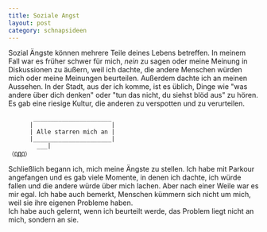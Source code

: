 ```yaml
---
title: Soziale Angst 
layout: post
category: schnapsideen 
---
```


Sozial Ängste können mehrere Teile deines Lebens betreffen. In meinem Fall war es früher  schwer für mich, _nein_ zu sagen oder meine Meinung in Diskussionen zu äußern, weil ich dachte, die andere Menschen würden mich oder meine Meinungen beurteilen.
Außerdem dachte ich an meinen  Aussehen. 
In der Stadt, aus der ich komme, ist es üblich, Dinge wie "was andere über dich denken" oder "tun das nicht, du siehst blöd aus"  zu hören. Es gab eine riesige Kultur, die anderen zu verspotten und zu verurteilen.


```
       ______________________
      |                      |
      | Alle starren mich an |
      |______________________|
        ___|
（ΩДΩ）
```

Schließlich begann ich, mich meine Ängste zu stellen. Ich habe mit Parkour angefangen und es gab viele Momente, in denen ich dachte, ich würde fallen und die andere würde über mich lachen. Aber nach einer Weile war es mir egal. Ich habe auch bemerkt, Menschen kümmern sich  nicht um mich, weil sie  ihre eigenen Probleme haben.  
Ich habe auch gelernt, wenn ich beurteilt werde, das Problem liegt nicht an mich, sondern an sie. 

